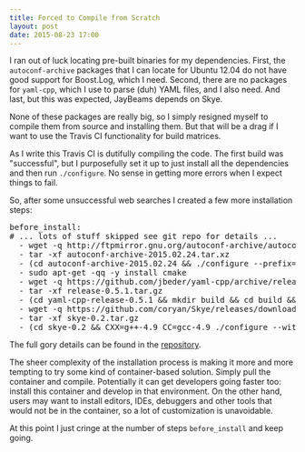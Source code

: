 ```yaml
---
title: Forced to Compile from Scratch
layout: post
date: 2015-08-23 17:00
---
```


I ran out of luck locating pre-built binaries for my dependencies.
First, the `autoconf-archive` packages that I can locate for Ubuntu
12.04 do not have good support for Boost.Log, which I need.
Second, there are no packages for `yaml-cpp`, which I use to parse
(duh) YAML files, and I also need.
And last, but this was expected, JayBeams depends on Skye.

None of these packages are really big, so I simply resigned myself to
compile them from source and installing them.  But that will be a drag
if I want to use the Travis CI functionality for build matrices.

As I write this Travis CI is dutifully compiling the code.  The first
build was "successful", but I purposefully set it up to just install
all the dependencies and then run `./configure`.  No sense in getting
more errors when I expect things to fail.

So, after some unsuccessful web searches I created a few more
installation steps:

<pre>
before_install:
# ... lots of stuff skipped see git repo for details ...
  - wget -q http://ftpmirror.gnu.org/autoconf-archive/autoconf-archive-2015.02.24.tar.xz
  - tar -xf autoconf-archive-2015.02.24.tar.xz
  - (cd autoconf-archive-2015.02.24 && ./configure --prefix=/usr && make && sudo make install)
  - sudo apt-get -qq -y install cmake
  - wget -q https://github.com/jbeder/yaml-cpp/archive/release-0.5.1.tar.gz
  - tar -xf release-0.5.1.tar.gz
  - (cd yaml-cpp-release-0.5.1 && mkdir build && cd build && cmake -DCMAKE_INSTALL_PREFIX=/usr .. && make && make test && sudo make install)
  - wget -q https://github.com/coryan/Skye/releases/download/v0.2/skye-0.2.tar.gz
  - tar -xf skye-0.2.tar.gz
  - (cd skye-0.2 && CXX=g++-4.9 CC=gcc-4.9 ./configure --with-boost-libdir=/usr/lib/x86_64-linux-gnu/ && make check && sudo make install)
</pre>

The full gory details can be found in the
[repository](https://github.com/coryan/jaybeams/blob/671a37374d80b93d55063880e063c5bb4009625a/.travis.yml).

The sheer complexity of the installation process is making it more and
more tempting to try some kind of container-based solution.  Simply
pull the container and compile.
Potentially it can get developers going faster too:
install this container and develop in that environment.  On the other
hand, users may want to install editors, IDEs, debuggers and other
tools that would not be in the container, so a lot of customization is
unavoidable.

At this point I just cringe at the number of steps `before_install`
and keep going.
